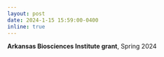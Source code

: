 ```yaml
---
layout: post
date: 2024-1-15 15:59:00-0400
inline: true
---
```


**Arkansas Biosciences Institute grant**, Spring 2024
